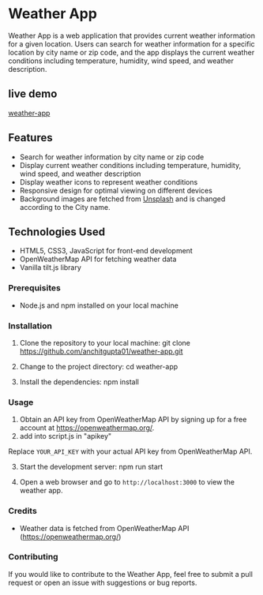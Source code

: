 # Weather App

Weather App is a web application that provides current weather information for a given location. Users can search for weather information for a specific location by city name or zip code, and the app displays the current weather conditions including temperature, humidity, wind speed, and weather description.

## live demo

<a href="https://anchitgupta01.github.io/weather-app/">weather-app</a> 

## Features

- Search for weather information by city name or zip code
- Display current weather conditions including temperature, humidity, wind speed, and weather description
- Display weather icons to represent weather conditions
- Responsive design for optimal viewing on different devices
- Background images are fetched from <a href="https://source.unsplash.com">Unsplash</a> and is changed according to the City name.

## Technologies Used

- HTML5, CSS3, JavaScript for front-end development
- OpenWeatherMap API for fetching weather data
- Vanilla tilt.js library
 


### Prerequisites

- Node.js and npm installed on your local machine

### Installation

1. Clone the repository to your local machine:
git clone https://github.com/anchitgupta01/weather-app.git

2. Change to the project directory:
cd weather-app

3. Install the dependencies:
npm install

### Usage

1. Obtain an API key from OpenWeatherMap API by signing up for a free account at https://openweathermap.org/. 
2. add into script.js in "apikey"

Replace `YOUR_API_KEY` with your actual API key from OpenWeatherMap API.

3. Start the development server:
npm run start

4. Open a web browser and go to `http://localhost:3000` to view the weather app.

### Credits

- Weather data is fetched from OpenWeatherMap API (https://openweathermap.org/)

### Contributing

If you would like to contribute to the Weather App, feel free to submit a pull request or open an issue with suggestions or bug reports.

